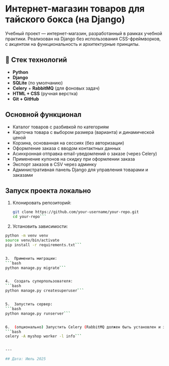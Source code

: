 # Интернет-магазин товаров для тайского бокса (на Django)

Учебный проект — интернет-магазин, разработанный в рамках учебной практики. Реализован на Django без использования CSS-фреймворков, с акцентом на функциональность и архитектурные принципы.

## 🔧 Стек технологий

- **Python**
- **Django**
- **SQLite** (по умолчанию)
- **Celery** + **RabbitMQ** (для фоновых задач)
- **HTML + CSS** (ручная верстка)
- **Git + GitHub**

## Основной функционал

- Каталог товаров с разбивкой по категориям
- Карточка товара с выбором размера (варианта) и динамической ценой
- Корзина, основанная на сессиях (без авторизации)
- Оформление заказа с вводом контактных данных
- Асинхронная отправка email-уведомлений о заказе (через Celery)
- Применение купонов на скидку при оформлении заказа
- Экспорт заказов в CSV через админку
- Административная панель Django для управления товарами и заказами

## Запуск проекта локально

1. Клонировать репозиторий:
   ```bash
   git clone https://github.com/your-username/your-repo.git
   cd your-repo```


2.	Установить зависимости:
   ```bash
   python -m venv venv
   source venv/bin/activate
   pip install -r requirements.txt```


3.	Применить миграции:
   ```bash
   python manage.py migrate```


4.	Создать суперпользователя:
   ```bash
   python manage.py createsuperuser```


5.	Запустить сервер:
   ```bash
   python manage.py runserver```


6.	(опционально) Запустить Celery (RabbitMQ должен быть установлен и запущен):
   ```bash
   celery -A myshop worker -l info```


---

 ## Дата: Июль 2025 

   
